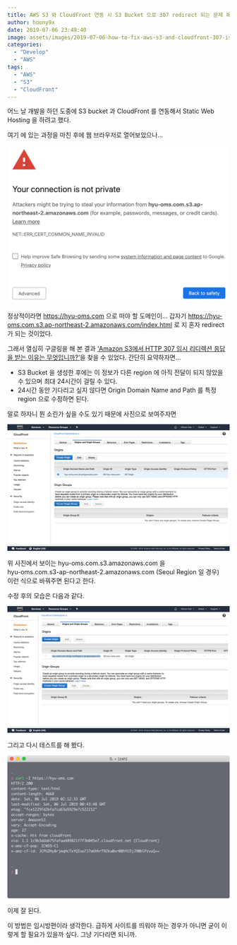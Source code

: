 ```yaml
---
title: AWS S3 와 CloudFront 연동 시 S3 Bucket 으로 307 redirect 되는 문제 해결
author: hoony9x
date: 2019-07-06 23:49:40
image: assets/images/2019-07-06-how-to-fix-aws-s3-and-cloudfront-307-issue/curl-request.png
categories:
  - "Develop"
  - "AWS"
tags:
  - "AWS"
  - "S3"
  - "CloudFront"
---
```


어느 날 개발을 하던 도중에 S3 bucket 과 CloudFront 를 연동해서 Static Web Hosting 을 하려고 했다.

여기 에 있는 과정을 마친 후에 웹 브라우저로 열어보았으나...

![?!?!](/assets/images/2019-07-06-how-to-fix-aws-s3-and-cloudfront-307-issue/web-browser.png)

정상적이라면 https://hyu-oms.com 으로 떠야 할 도메인이... 
갑자기 https://hyu-oms.com.s3.ap-northeast-2.amazonaws.com/index.html 로 지 혼자 redirect 가 되는 것이었다.

그래서 열심히 구글링을 해 본 결과 [‘Amazon S3에서 HTTP 307 임시 리디렉션 응답을 받는 이유는 무엇입니까?’](https://aws.amazon.com/ko/premiumsupport/knowledge-center/s3-http-307-response/)을 찾을 수 있었다.
간단히 요약하자면…

- S3 Bucket 을 생성한 후에는 이 정보가 다른 region 에 아직 전달이 되지 않았을 수 있으며 최대 24시간이 걸릴 수 있다.
- 24시간 동안 기다리고 싶지 않다면 Origin Domain Name and Path 를 특정 region 으로 수정하면 된다.

말로 하자니 뭔 소린가 싶을 수도 있기 때문에 사진으로 보여주자면

![CloudFront Setup](/assets/images/2019-07-06-how-to-fix-aws-s3-and-cloudfront-307-issue/cloudfront-setup.png)

위 사진에서 보이는 hyu-oms.com.s3.amazonaws.com 을  
hyu-oms.com.s3-ap-northeast-2.amazonaws.com (Seoul Region 일 경우)  
이런 식으로 바꿔주면 된다고 한다.

수정 후의 모습은 다음과 같다.

![수정 후](/assets/images/2019-07-06-how-to-fix-aws-s3-and-cloudfront-307-issue/after-setup-changed.png)

그리고 다시 테스트를 해 봤다.

![수정 결과](/assets/images/2019-07-06-how-to-fix-aws-s3-and-cloudfront-307-issue/fixed.png)

이제 잘 된다.

이 방법은 임시방편이라 생각한다. 급하게 사이트를 띄워야 하는 경우가 아니면 굳이 이렇게 할 필요가 있을까 싶다. 그냥 기다리면 되니까.
